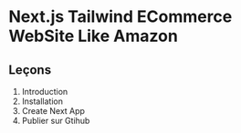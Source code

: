 # Next.js Tailwind ECommerce WebSite Like Amazon

## Leçons

1. Introduction
2. Installation
3. Create Next App
4. Publier sur Gtihub

